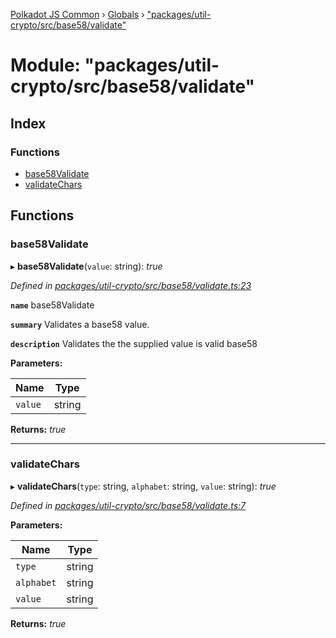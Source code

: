 [Polkadot JS Common](../README.md) › [Globals](../globals.md) › ["packages/util-crypto/src/base58/validate"](_packages_util_crypto_src_base58_validate_.md)

# Module: "packages/util-crypto/src/base58/validate"

## Index

### Functions

* [base58Validate](_packages_util_crypto_src_base58_validate_.md#base58validate)
* [validateChars](_packages_util_crypto_src_base58_validate_.md#validatechars)

## Functions

###  base58Validate

▸ **base58Validate**(`value`: string): *true*

*Defined in [packages/util-crypto/src/base58/validate.ts:23](https://github.com/polkadot-js/common/blob/c5fe5cd8/packages/util-crypto/src/base58/validate.ts#L23)*

**`name`** base58Validate

**`summary`** Validates a base58 value.

**`description`** 
Validates the the supplied value is valid base58

**Parameters:**

Name | Type |
------ | ------ |
`value` | string |

**Returns:** *true*

___

###  validateChars

▸ **validateChars**(`type`: string, `alphabet`: string, `value`: string): *true*

*Defined in [packages/util-crypto/src/base58/validate.ts:7](https://github.com/polkadot-js/common/blob/c5fe5cd8/packages/util-crypto/src/base58/validate.ts#L7)*

**Parameters:**

Name | Type |
------ | ------ |
`type` | string |
`alphabet` | string |
`value` | string |

**Returns:** *true*
